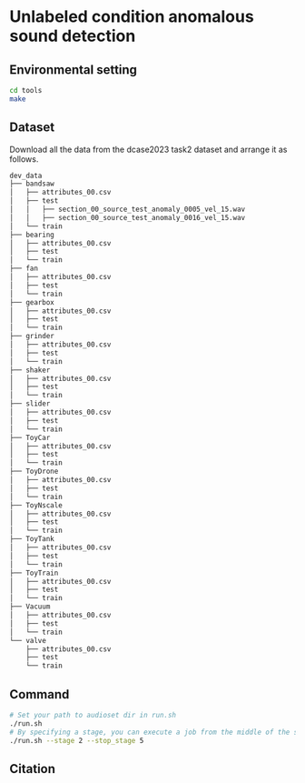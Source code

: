 # Unlabeled condition anomalous sound detection

## Environmental setting

```bash
cd tools
make
```

## Dataset

Download all the data from the dcase2023 task2 dataset and arrange it as follows.

```bash
dev_data
├── bandsaw
│   ├── attributes_00.csv
│   ├── test
│   │   ├── section_00_source_test_anomaly_0005_vel_15.wav
│   │   ├── section_00_source_test_anomaly_0016_vel_15.wav
│   └── train
├── bearing
│   ├── attributes_00.csv
│   ├── test
│   └── train
├── fan
│   ├── attributes_00.csv
│   ├── test
│   └── train
├── gearbox
│   ├── attributes_00.csv
│   ├── test
│   └── train
├── grinder
│   ├── attributes_00.csv
│   ├── test
│   └── train
├── shaker
│   ├── attributes_00.csv
│   ├── test
│   └── train
├── slider
│   ├── attributes_00.csv
│   ├── test
│   └── train
├── ToyCar
│   ├── attributes_00.csv
│   ├── test
│   └── train
├── ToyDrone
│   ├── attributes_00.csv
│   ├── test
│   └── train
├── ToyNscale
│   ├── attributes_00.csv
│   ├── test
│   └── train
├── ToyTank
│   ├── attributes_00.csv
│   ├── test
│   └── train
├── ToyTrain
│   ├── attributes_00.csv
│   ├── test
│   └── train
├── Vacuum
│   ├── attributes_00.csv
│   ├── test
│   └── train
└── valve
    ├── attributes_00.csv
    ├── test
    └── train

```

## Command

```bash
# Set your path to audioset dir in run.sh
./run.sh
# By specifying a stage, you can execute a job from the middle of the stage.
./run.sh --stage 2 --stop_stage 5
```

## Citation
